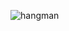 ![hangman](https://user-images.githubusercontent.com/34093736/71744579-0266f600-2e68-11ea-9f6c-52770981e573.gif)
